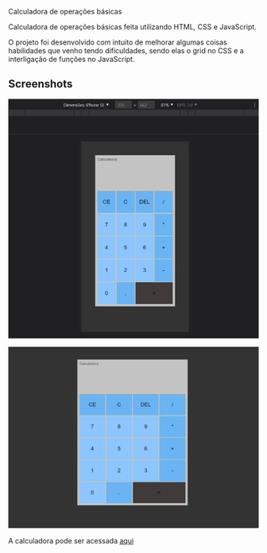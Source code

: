 
Calculadora de operações básicas

Calculadora de operações básicas feita utilizando HTML, CSS e JavaScript.

O projeto foi desenvolvido com intuito de melhorar algumas coisas habilidades que venho tendo dificuldades, sendo elas o grid no CSS e a interligação de funções no JavaScript.

## Screenshots

![Mobile Screenshot](/Assets/Img/mobile.jpeg)


![Desktop Screenshot](/Assets/Img/desktop.jpeg)



A calculadora pode ser acessada [aqui](https://github.com/Azure/azure-content/blob/master/contributor-guide/contributor-guide-index.md)